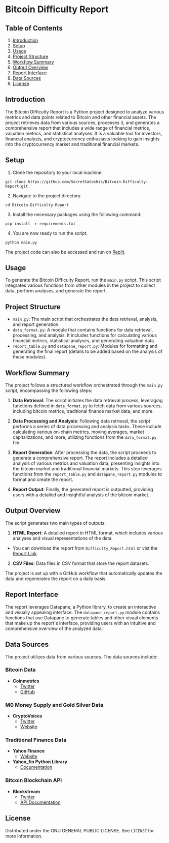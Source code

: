 # Bitcoin Difficulty Report

## Table of Contents
1. [Introduction](#introduction)
2. [Setup](#setup)
3. [Usage](#usage)
4. [Project Structure](#project-structure)
5. [Workflow Summary](#workflow-summary)
6. [Output Overview](#output-overview)
7. [Report Interface](#report-interface)
8. [Data Sources](#data-sources)
9. [License](#license)

## Introduction
The Bitcoin Difficulty Report is a Python project designed to analyze various metrics and data points related to Bitcoin and other financial assets. The project retrieves data from various sources, processes it, and generates a comprehensive report that includes a wide range of financial metrics, valuation metrics, and statistical analyses. It is a valuable tool for investors, financial analysts, and cryptocurrency enthusiasts looking to gain insights into the cryptocurrency market and traditional financial markets.

## Setup
1. Clone the repository to your local machine:
 ```
git clone https://github.com/SecretSatoshis/Bitcoin-Difficulty-Report.git
 ```
2. Navigate to the project directory.
 ```
cd Bitcoin-Difficulty-Report
 ```
3. Install the necessary packages using the following command:
 ```
pip install -r requirements.txt
 ```
4. You are now ready to run the script.
 ```
python main.py
 ```

The project code can also be accessed and run on [Replit](https://replit.com/@SecretSatoshis/Bitcoin-Difficulty-Report).

## Usage
To generate the Bitcoin Difficulty Report, run the `main.py` script. This script integrates various functions from other modules in the project to collect data, perform analyses, and generate the report.


## Project Structure
- `main.py`: The main script that orchestrates the data retrieval, analysis, and report generation.
- `data_format.py`: A module that contains functions for data retrieval, processing, and analysis. It includes functions for calculating various financial metrics, statistical analyses, and generating valuation data.
- `report_table.py` and `datapane_report.py`: Modules for formatting and generating the final report (details to be added based on the analysis of these modules).

## Workflow Summary
The project follows a structured workflow orchestrated through the `main.py` script, encompassing the following steps:

1. **Data Retrieval**: The script initiates the data retrieval process, leveraging functions defined in `data_format.py` to fetch data from various sources, including bitcoin metrics, traditional finance market data, and more.

2. **Data Processing and Analysis**: Following data retrieval, the script performs a series of data processing and analysis tasks. These include calculating various on-chain metrics, moving averages, market capitalizations, and more, utilizing functions from the `data_format.py` file.

3. **Report Generation**: After processing the data, the script proceeds to generate a comprehensive report. The report includes a detailed analysis of various metrics and valuation data, presenting insights into the bitcoin market and traditional financial markets. This step leverages functions from the `report_table.py` and `datapane_report.py` modules to format and create the report.

4. **Report Output**: Finally, the generated report is outputted, providing users with a detailed and insightful analysis of the bitcoin market.

## Output Overview
The script generates two main types of outputs:
1. **HTML Report**: A detailed report in HTML format, which includes various analyses and visual representations of the data.
- You can download the report from `Difficulty_Report.html` or vist the [Report Link](https://secretsatoshis.github.io/Bitcoin-Difficulty-Report/Difficulty_Report.html).
2. **CSV Files**: Data files in CSV format that store the report datasets.

The project is set up with a GitHub workflow that automatically updates the data and regenerates the report on a daily basis.

## Report Interface
The report leverages Datapane, a Python library, to create an interactive and visually appealing interface. The `datapane_report.py` module contains functions that use Datapane to generate tables and other visual elements that make up the report's interface, providing users with an intuitive and comprehensive overview of the analyzed data.

## Data Sources
The project utilizes data from various sources. The data sources include:

### Bitcoin Data
- **Coinmetrics**
  - [Twitter](https://twitter.com/coinmetrics)
  - [GitHub](https://github.com/coinmetrics/data/tree/master/csv)

### M0 Money Supply and Gold Silver Data
- **CryptoVoices**
  - [Twitter](https://twitter.com/crypto_voices?lang=en)
  - [Website](https://porkopolis.io/basemoney)

### Traditional Finance Data
- **Yahoo Finance**
  - [Website](https://finance.yahoo.com/)
- **Yahoo_fin Python Library**
  - [Documentation](https://theautomatic.net/yahoo_fin-documentation/)

### Bitcoin Blockchain API
- **Blockstream**
  - [Twitter](https://twitter.com/Blockstream)
  - [API Documentation](https://github.com/Blockstream/esplora/blob/master/API.md)

## License
Distributed under the GNU GENERAL PUBLIC LICENSE. See `LICENSE` for more information.

